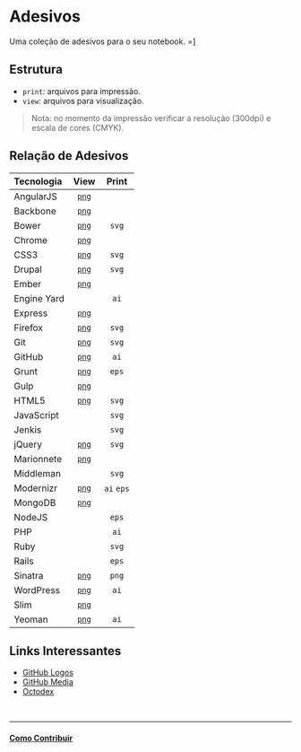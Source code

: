 # Adesivos

Uma coleção de adesivos para o seu notebook. =]

## Estrutura

* `print`: arquivos para impressão.
* `view`: arquivos para visualização.

> Nota: no momento da impressão verificar a resolução (300dpi) e escala de cores (CMYK).

## Relação de Adesivos

| Tecnologia | View                         | Print      |
|:-----------|:----------------------------:|:----------:|
| AngularJS  | [`png`](view/angularjs.png)  |            |
| Backbone   | [`png`](view/backbone.png)   |            |
| Bower      | [`png`](view/bower.png)      | `svg`      |
| Chrome     | [`png`](view/chrome.png)     |            |
| CSS3       | [`png`](view/css3.png)       | `svg`      |
| Drupal     | [`png`](view/drupal.png)     | `svg`      |
| Ember      | [`png`](view/ember.png)      |            |
| Engine Yard|                              | `ai`       |
| Express    | [`png`](view/express.png)    |            |
| Firefox    | [`png`](view/firefox.png)    | `svg`      |
| Git        | [`png`](view/git.png)        | `svg`      |
| GitHub     | [`png`](view/github.png)     | `ai`       |
| Grunt      | [`png`](view/grunt.png)      | `eps`      |
| Gulp       | [`png`](view/gulp.png)       |            |
| HTML5      | [`png`](view/HTML5.png)      | `svg`      |
| JavaScript |                              | `svg`      |
| Jenkis     |                              | `svg`      |
| jQuery     | [`png`](view/jquery.png)     | `svg`      |
| Marionnete | [`png`](view/marionette.png) |            |
| Middleman  |                              | `svg`      |
| Modernizr  | [`png`](view/modernizr.png)  | `ai` `eps` |
| MongoDB    | [`png`](view/mongodb.png)    |            |
| NodeJS     |                              | `eps`      |
| PHP        |                              | `ai`       |
| Ruby       |                              | `svg`      |
| Rails      |                              | `eps`      |
| Sinatra    | [`png`](view/sinatra.png)    | `png`      |
| WordPress  | [`png`](view/wordpress.png)  | `ai`       |
| Slim       | [`png`](view/slim.png)       |            |
| Yeoman     | [`png`](view/yeoman.png)     | `ai`       |


## Links Interessantes

* [GitHub Logos](https://github.com/logos)
* [GitHub Media](https://github.com/github/media)
* [Octodex](http://octodex.github.com/)


<br/>

---

#### [Como Contribuir](https://github.com/cerebrobr/cerebro/blob/master/README.md#como-contribuir)
